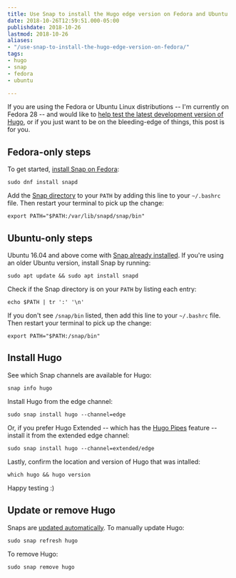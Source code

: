 ```yaml
---
title: Use Snap to install the Hugo edge version on Fedora and Ubuntu
date: 2018-10-26T12:59:51.000-05:00
publishdate: 2018-10-26
lastmod: 2018-10-26
aliases:
- "/use-snap-to-install-the-hugo-edge-version-on-fedora/"
tags:
- hugo
- snap
- fedora
- ubuntu

---
```

If you are using the Fedora or Ubuntu Linux distributions -- I'm currently on Fedora 28 -- and would like to [help test the latest development version of Hugo](https://discourse.gohugo.io/t/help-test-upcoming-hugo-0-50/14880), or if you just want to be on the bleeding-edge of things, this post is for you.

## Fedora-only steps

To get started, [install Snap on Fedora](https://docs.snapcraft.io/installing-snap-on-fedora/6755):

    sudo dnf install snapd

Add the [Snap directory](https://docs.snapcraft.io/commands-and-aliases/3950) to your `PATH` by adding this line to your `~/.bashrc` file. Then restart your terminal to pick up the change:

    export PATH="$PATH:/var/lib/snapd/snap/bin"

## Ubuntu-only steps

Ubuntu 16.04 and above come with [Snap already installed](https://docs.snapcraft.io/installing-snap-on-ubuntu/6740). If you're using an older Ubuntu version, install Snap by running:

    sudo apt update && sudo apt install snapd

Check if the Snap directory is on your `PATH` by listing each entry:

    echo $PATH | tr ':' '\n'

If you don't see `/snap/bin` listed, then add this line to your `~/.bashrc` file. Then restart your terminal to pick up the change:

    export PATH="$PATH:/snap/bin"

## Install Hugo

See which Snap channels are available for Hugo:

    snap info hugo

Install Hugo from the edge channel:

    sudo snap install hugo --channel=edge

Or, if you prefer Hugo Extended -- which has the [Hugo Pipes](https://gohugo.io/hugo-pipes/) feature -- install it from the extended edge channel:

    sudo snap install hugo --channel=extended/edge

Lastly, confirm the location and version of Hugo that was intalled:

    which hugo && hugo version

Happy testing :)

## Update or remove Hugo

Snaps are [updated automatically](https://docs.snapcraft.io/keeping-snaps-up-to-date/7022). To manually update Hugo:

    sudo snap refresh hugo

To remove Hugo:

    sudo snap remove hugo